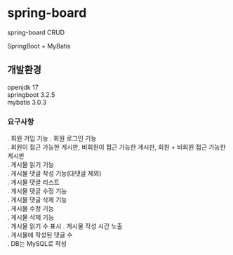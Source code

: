 # spring-board
spring-board CRUD

SpringBoot + MyBatis

## 개발환경
openjdk 17  
springboot 3.2.5  
mybatis 3.0.3


### 요구사항
. 회원 가입 기능
. 회원 로그인 기능  
. 회원이 접근 가능한 게시판, 비회원이 접근 가능한 게시판, 회원 + 비회원 접근 가능한 게시판  
. 게시물 읽기 기능  
. 게시물 댓글 작성 기능(대댓글 제외)  
. 게시물 댓글 리스트  
. 게시물 댓글 수정 기능  
. 게시물 댓글 삭제 기능  
. 게시물 수정 기능  
. 게시물 삭제 기능  
. 게시물 읽기 수 표시
. 게시물 작성 시간 노출  
. 게시물에 작성된 댓글 수  
. DB는 MySQL로 작성 